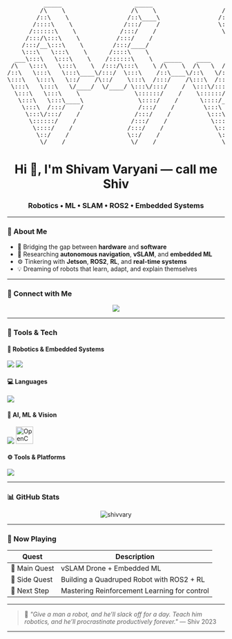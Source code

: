 
<pre align="center">
          _____                    _____                    _____                    _____          
         /\    \                  /\    \                  /\    \                  /\    \         
        /::\    \                /::\____\                /::\    \                /::\____\        
       /::::\    \              /:::/    /                \:::\    \              /:::/    /        
      /::::::\    \            /:::/    /                  \:::\    \            /:::/    /         
     /:::/\:::\    \          /:::/    /                    \:::\    \          /:::/    /          
    /:::/__\:::\    \        /:::/____/                      \:::\    \        /:::/____/           
    \:::\   \:::\    \      /::::\    \                      /::::\    \       |::|    |            
  ___\:::\   \:::\    \    /::::::\    \   _____    ____    /::::::\    \      |::|    |     _____  
 /\   \:::\   \:::\    \  /:::/\:::\    \ /\    \  /\   \  /:::/\:::\    \     |::|    |    /\    \ 
/::\   \:::\   \:::\____\/:::/  \:::\    /::\____\/::\   \/:::/  \:::\____\    |::|    |   /::\____\
\:::\   \:::\   \::/    /\::/    \:::\  /:::/    /\:::\  /:::/    \::/    /    |::|    |  /:::/    /
 \:::\   \:::\   \/____/  \/____/ \:::\/:::/    /  \:::\/:::/    / \/____/     |::|    | /:::/    / 
  \:::\   \:::\    \               \::::::/    /    \::::::/    /              |::|____|/:::/    /  
   \:::\   \:::\____\               \::::/    /      \::::/____/               |:::::::::::/    /   
    \:::\  /:::/    /               /:::/    /        \:::\    \               \::::::::::/____/    
     \:::\/:::/    /               /:::/    /          \:::\    \               ~~~~~~~~~~          
      \::::::/    /               /:::/    /            \:::\    \                                  
       \::::/    /               /:::/    /              \:::\____\                                 
        \::/    /                \::/    /                \::/    /                                 
         \/____/                  \/____/                  \/____/                                  
</pre>                                                     

<h1 align="center">Hi 👋, I'm Shivam Varyani — call me Shiv</h1>
<h3 align="center">Robotics • ML • SLAM • ROS2 • Embedded Systems</h3>

---

### 🌟 About Me

- 🤖 Bridging the gap between **hardware** and **software**
- 🔬 Researching **autonomous navigation**, **vSLAM**, and **embedded ML**
- ⚙️ Tinkering with **Jetson**, **ROS2**, **RL**, and **real-time systems**
- 💡 Dreaming of robots that learn, adapt, and explain themselves

---

### 🔗 Connect with Me

<p align="center">
  <a href="mailto:shiv.vary@gmail.com">
    <img src="https://img.shields.io/badge/Gmail-D14836?style=flat&logo=gmail&logoColor=white" />
  </a>
</p>

---

### 🧰 Tools & Tech

#### 🤖 Robotics & Embedded Systems
<p align="left">
  <img src="https://skillicons.dev/icons?i=arduino&theme=dark" />
  <img src="https://skillicons.dev/icons?i=ros&theme=dark"/>
</p>

#### 💻 Languages
<p align="left">
  <img src="https://skillicons.dev/icons?i=python,cpp,c,ts,js&theme=dark" />
</p>

#### 🧠 AI, ML & Vision
<p align="left">
  <img src="https://skillicons.dev/icons?i=pytorch,tensorflow&theme=dark" />
  <img src="https://www.vectorlogo.zone/logos/opencv/opencv-icon.svg" width="40" alt="OpenCV" />
</p>

#### ⚙️ Tools & Platforms
<p align="left">
  <img src="https://skillicons.dev/icons?i=docker,linux,git,figma,gcp&theme=dark" />
</p>

---

### 📊 GitHub Stats

<p align="center">
  <img src="https://github-readme-stats.vercel.app/api/top-langs?username=shivvary&show_icons=true&locale=en&layout=compact" alt="shivvary" />
</p>

---

### 🧭 Now Playing

| Quest        | Description                                  |
|--------------|----------------------------------------------|
| 🚀 Main Quest | vSLAM Drone + Embedded ML                    |
| 🔧 Side Quest | Building a Quadruped Robot with ROS2 + RL    |
| 🎯 Next Step  | Mastering Reinforcement Learning for control |

---
 
> 🤖 *"Give a man a robot, and he’ll slack off for a day. Teach him robotics, and he’ll procrastinate productively forever."* — Shiv 2023

---
